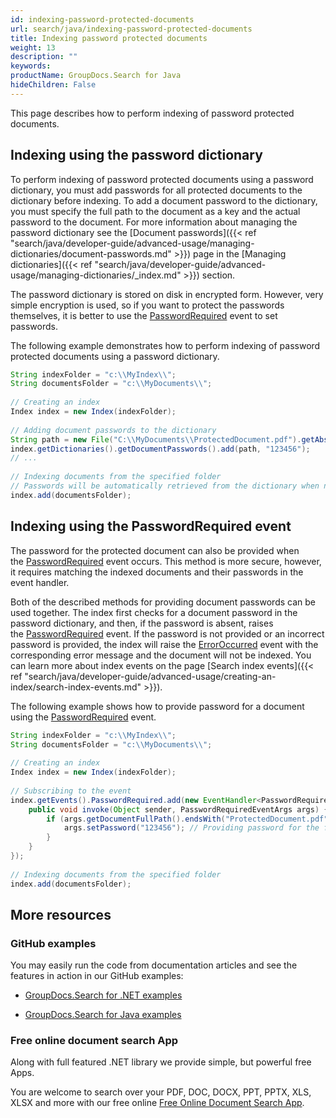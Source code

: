 ```yaml
---
id: indexing-password-protected-documents
url: search/java/indexing-password-protected-documents
title: Indexing password protected documents
weight: 13
description: ""
keywords: 
productName: GroupDocs.Search for Java
hideChildren: False
---
```

This page describes how to perform indexing of password protected documents.

## Indexing using the password dictionary

To perform indexing of password protected documents using a password dictionary, you must add passwords for all protected documents to the dictionary before indexing. To add a document password to the dictionary, you must specify the full path to the document as a key and the actual password to the document. For more information about managing the password dictionary see the [Document passwords]({{< ref "search/java/developer-guide/advanced-usage/managing-dictionaries/document-passwords.md" >}}) page in the [Managing dictionaries]({{< ref "search/java/developer-guide/advanced-usage/managing-dictionaries/_index.md" >}}) section.

The password dictionary is stored on disk in encrypted form. However, very simple encryption is used, so if you want to protect the passwords themselves, it is better to use the [PasswordRequired](https://reference.groupdocs.com/search/java/com.groupdocs.search.events/EventHub#PasswordRequired) event to set passwords.

The following example demonstrates how to perform indexing of password protected documents using a password dictionary.



```java
String indexFolder = "c:\\MyIndex\\";
String documentsFolder = "c:\\MyDocuments\\";
 
// Creating an index
Index index = new Index(indexFolder);
 
// Adding document passwords to the dictionary
String path = new File("C:\\MyDocuments\\ProtectedDocument.pdf").getAbsolutePath();
index.getDictionaries().getDocumentPasswords().add(path, "123456");
// ...
 
// Indexing documents from the specified folder
// Passwords will be automatically retrieved from the dictionary when necessary
index.add(documentsFolder);
```

## Indexing using the PasswordRequired event

The password for the protected document can also be provided when the [PasswordRequired](https://reference.groupdocs.com/search/java/com.groupdocs.search.events/EventHub#PasswordRequired) event occurs. This method is more secure, however, it requires matching the indexed documents and their passwords in the event handler.

Both of the described methods for providing document passwords can be used together. The index first checks for a document password in the password dictionary, and then, if the password is absent, raises the [PasswordRequired](https://reference.groupdocs.com/search/java/com.groupdocs.search.events/EventHub#PasswordRequired) event. If the password is not provided or an incorrect password is provided, the index will raise the [ErrorOccurred](https://reference.groupdocs.com/search/java/com.groupdocs.search.events/EventHub#ErrorOccurred) event with the corresponding error message and the document will not be indexed. You can learn more about index events on the page [Search index events]({{< ref "search/java/developer-guide/advanced-usage/creating-an-index/search-index-events.md" >}}).

The following example shows how to provide password for a document using the [PasswordRequired](https://reference.groupdocs.com/search/java/com.groupdocs.search.events/EventHub#PasswordRequired) event.



```java
String indexFolder = "c:\\MyIndex\\";
String documentsFolder = "c:\\MyDocuments\\";
 
// Creating an index
Index index = new Index(indexFolder);
 
// Subscribing to the event
index.getEvents().PasswordRequired.add(new EventHandler<PasswordRequiredEventArgs>() {
    public void invoke(Object sender, PasswordRequiredEventArgs args) {
        if (args.getDocumentFullPath().endsWith("ProtectedDocument.pdf")) {
            args.setPassword("123456"); // Providing password for the file 'ProtectedDocument.pdf'
        }
    }
});
 
// Indexing documents from the specified folder
index.add(documentsFolder);
```

## More resources

### GitHub examples

You may easily run the code from documentation articles and see the features in action in our GitHub examples:

*   [GroupDocs.Search for .NET examples](https://github.com/groupdocs-search/GroupDocs.Search-for-.NET)
    
*   [GroupDocs.Search for Java examples](https://github.com/groupdocs-search/GroupDocs.Search-for-Java)
    

### Free online document search App

Along with full featured .NET library we provide simple, but powerful free Apps.

You are welcome to search over your PDF, DOC, DOCX, PPT, PPTX, XLS, XLSX and more with our free online [Free Online Document Search App](https://products.groupdocs.app/search).
